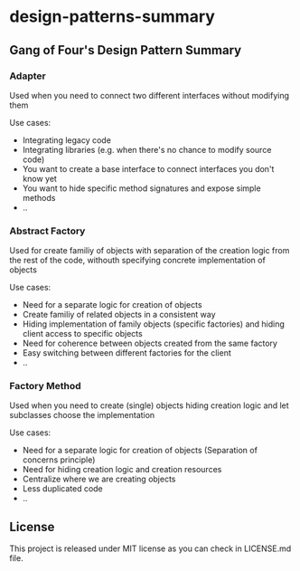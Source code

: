 # design-patterns-summary

## Gang of Four's Design Pattern Summary

### Adapter
Used when you need to connect two different interfaces without modifying them

Use cases: 
- Integrating legacy code
- Integrating libraries (e.g. when there's no chance to modify source code)
- You want to create a base interface to connect interfaces you don't know yet
- You want to hide specific method signatures and expose simple methods
- ..

### Abstract Factory
Used for create familiy of objects with separation of the creation logic from the rest of the code, withouth specifying concrete implementation of objects

Use cases: 
- Need for a separate logic for creation of objects
- Create familiy of related objects in a consistent way
- Hiding implementation of family objects (specific factories) and hiding client access to specific objects
- Need for coherence between objects created from the same factory
- Easy switching between different factories for the client
- ..

### Factory Method
Used when you need to create (single) objects hiding creation logic and let subclasses choose the implementation

Use cases: 
- Need for a separate logic for creation of objects (Separation of concerns principle)
- Need for hiding creation logic and creation resources
- Centralize where we are creating objects
- Less duplicated code
- ..


## License
This project is released under MIT license as you can check in LICENSE.md file.
